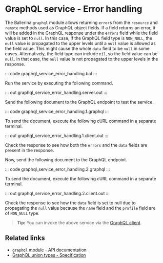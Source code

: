 # GraphQL service - Error handling

The Ballerina `graphql` module allows returning `error`s from the `resource` and `remote` methods used as GraphQL object fields. If a field returns an error, it will be added in the GraphQL response under the `errors` field while the field value is set to `null`. In this case, if the GraphQL field type is `NON_NULL`, the `null` value is propagated to the upper levels until a `null` value is allowed as the field value. This might cause the whole `data` field to be `null` in some cases. Alternatively, the field type can include `nil`, so the field value can be `null`. In that case, the `null` value is not propagated to the upper levels in the response.

::: code graphql_service_error_handling.bal :::

Run the service by executing the following command.

::: out graphql_service_error_handling.server.out :::

Send the following document to the GraphQL endpoint to test the service.

::: code graphql_service_error_handling.1.graphql :::

To send the document, execute the following cURL command in a separate terminal.

::: out graphql_service_error_handling.1.client.out :::

Check the response to see how both the `errors` and the `data` fields are present in the response.

Now, send the following document to the GraphQL endpoint.

::: code graphql_service_error_handling.2.graphql :::

To send the document, execute the following cURL command in a separate terminal.

::: out graphql_service_error_handling.2.client.out :::

Check the response to see how the `data` field is set to null due to propagating the `null` value because the `name` field and the `profile` field are of `NON_NULL` type.

>**Tip:** You can invoke the above service via the [GraphQL client](/learn/by-example/graphql-client-query-endpoint/).

## Related links
- [`graphql` module - API documentation](https://lib.ballerina.io/ballerina/graphql/latest)
- [GraphQL union types - Specification](/spec/graphql/#43-unions)
